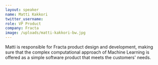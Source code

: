 ```yaml
---
layout: speaker
name: Matti Kakkori
twitter_username:
role: VP Product
company: Fracta
image: /uploads/matti-kakkori-bw.jpg
---
```


Matti is responsible for Fracta product design and development, making sure that the complex computational approach of Machine Learning is offered as a simple software product that meets the customers' needs.